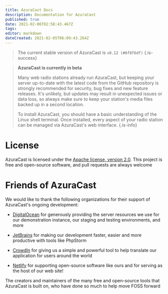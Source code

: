 ```yaml
---
title: AzuraCast Docs
description: Documentation for AzuraCast
published: true
date: 2021-02-06T02:58:43.467Z
tags: 
editor: markdown
dateCreated: 2021-02-05T06:09:43.264Z
---
```


> The current stable version of AzuraCast is `v0.12 (#6f8f6df)`
{.is-success}

> **AzuraCast is currently in beta**
>
> Many web radio stations already run AzuraCast, but keeping your server up-to-date with the latest code from the GitHub repository is strongly recommended for security, bug fixes and new feature releases. It's unlikely, but updates may result in unexpected issues or data loss, so always make sure to keep your station's media files backed up in a second location.
>
> To install AzuraCast, you should have a basic understanding of the Linux shell terminal. Once installed, every aspect of your radio station can be managed via AzuraCast's web interface.
{.is-info}

# License
AzuraCast is licensed under the [Apache license, version 2.0](https://github.com/AzuraCast/AzuraCast/blob/master/LICENSE.txt). This project is free and open-source software, and pull requests are always welcome

# Friends of AzuraCast
We would like to thank the following organizations for their support of AzuraCast's ongoing development:

- [DigitalOcean](https://m.do.co/c/21612b90440f) for generously providing the server resources we use for our demonstration instance, our staging and testing environments, and more

- [JetBrains](https://www.jetbrains.com/) for making our development faster, easier and more productive with tools like PhpStorm

- [CrowdIn](https://crowdin.com/) for giving us a simple and powerful tool to help translate our application for users around the world

- [Netlify](https://www.netlify.com/) for supporting open-source software like ours and for serving as the host of our web site!

The creators and maintainers of the many free and open-source tools that AzuraCast is built on, who have done so much to help move FOSS forward